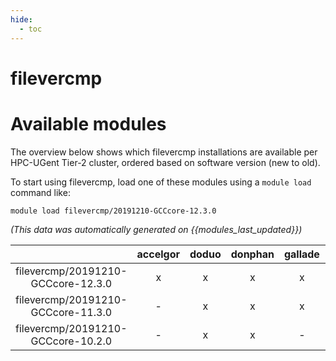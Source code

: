 ```yaml
---
hide:
  - toc
---
```


filevercmp
==========

# Available modules


The overview below shows which filevercmp installations are available per HPC-UGent Tier-2 cluster, ordered based on software version (new to old).

To start using filevercmp, load one of these modules using a `module load` command like:

```shell
module load filevercmp/20191210-GCCcore-12.3.0
```

*(This data was automatically generated on {{modules_last_updated}})*  

| |accelgor|doduo|donphan|gallade|joltik|shinx|skitty|
| :---: | :---: | :---: | :---: | :---: | :---: | :---: | :---: |
|filevercmp/20191210-GCCcore-12.3.0|x|x|x|x|x|x|x|
|filevercmp/20191210-GCCcore-11.3.0|-|x|x|x|-|-|-|
|filevercmp/20191210-GCCcore-10.2.0|-|x|x|-|-|-|-|
